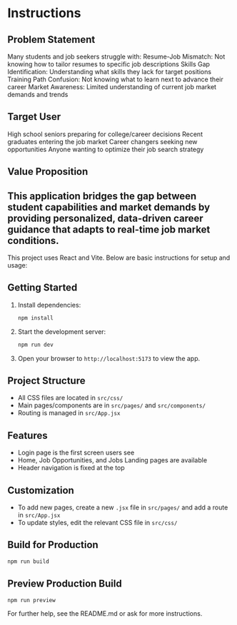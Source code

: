 
# Instructions

## Problem Statement
Many students and job seekers struggle with:
Resume-Job Mismatch: Not knowing how to tailor resumes to specific job descriptions
Skills Gap Identification: Understanding what skills they lack for target positions
Training Path Confusion: Not knowing what to learn next to advance their career
Market Awareness: Limited understanding of current job market demands and trends

## Target User
High school seniors preparing for college/career decisions
Recent graduates entering the job market
Career changers seeking new opportunities
Anyone wanting to optimize their job search strategy

## Value Proposition
This application bridges the gap between student capabilities and market demands by providing personalized, data-driven career guidance that adapts to real-time job market conditions.
---

This project uses React and Vite. Below are basic instructions for setup and usage:

## Getting Started
1. Install dependencies:
   ```bash
   npm install
   ```
2. Start the development server:
   ```bash
   npm run dev
   ```
3. Open your browser to `http://localhost:5173` to view the app.

## Project Structure
- All CSS files are located in `src/css/`
- Main pages/components are in `src/pages/` and `src/components/`
- Routing is managed in `src/App.jsx`

## Features
- Login page is the first screen users see
- Home, Job Opportunities, and Jobs Landing pages are available
- Header navigation is fixed at the top

## Customization
- To add new pages, create a new `.jsx` file in `src/pages/` and add a route in `src/App.jsx`
- To update styles, edit the relevant CSS file in `src/css/`

## Build for Production
```bash
npm run build
```

## Preview Production Build
```bash
npm run preview
```

For further help, see the README.md or ask for more instructions.
